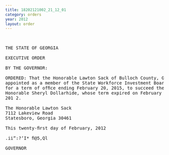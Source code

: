 ```yaml
---
title: 18202121002_21_12_01
category: orders
year: 2012
layout: order
---
```


<pre> 

THE STATE OF GEORGIA

EXECUTIVE ORDER

BY THE GOVERNOR:

ORDERED: That the Honorable Lawton Sack of Bulloch County, Georgia, is
appointed as a member of the State Workforce Investment Board,
for a term of ofﬁce ending February 20, 2015, to succeed the
Honorable Sheryl Dollarhide, whose term expired on February 20,
201 2.

The Honorable Lawton Sack
7112 Lakeview Road
Statesboro, Georgia 30461

This twenty-ﬁrst day of February, 2012

.ii“:?‘I* ﬁ@5,Ql

GOVERNOR

     

</pre>

